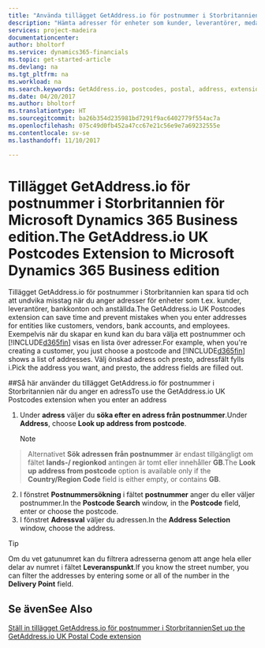 ```yaml
---
title: "Använda tillägget GetAddress.io för postnummer i Storbritannien | Microsoft Docs"
description: "Hämta adresser för enheter som kunder, leverantörer, medarbetare och banker i Storbritannien från tjänsten GetAddress.io."
services: project-madeira
documentationcenter: 
author: bholtorf
ms.service: dynamics365-financials
ms.topic: get-started-article
ms.devlang: na
ms.tgt_pltfrm: na
ms.workload: na
ms.search.keywords: GetAddress.io, postcodes, postal, address, extension
ms.date: 04/20/2017
ms.author: bholtorf
ms.translationtype: HT
ms.sourcegitcommit: ba26b354d235981bd7291f9ac6402779f554ac7a
ms.openlocfilehash: 075c49d0fb452a47cc67e21c56e9e7a69232555e
ms.contentlocale: sv-se
ms.lasthandoff: 11/10/2017

---
```


# <a name="the-getaddressio-uk-postcodes-extension-to-microsoft-dynamics-365-business-edition"></a><span data-ttu-id="722ae-103">Tillägget GetAddress.io för postnummer i Storbritannien för Microsoft Dynamics 365 Business edition.</span><span class="sxs-lookup"><span data-stu-id="722ae-103">The GetAddress.io UK Postcodes Extension to Microsoft Dynamics 365 Business edition</span></span> 
<span data-ttu-id="722ae-104">Tillägget GetAddress.io för postnummer i Storbritannien kan spara tid och att undvika misstag när du anger adresser för enheter som t.ex. kunder, leverantörer, bankkonton och anställda.</span><span class="sxs-lookup"><span data-stu-id="722ae-104">The GetAddress.io UK Postcodes extension can save time and prevent mistakes when you enter addresses for entities like customers, vendors, bank accounts, and employees.</span></span> <span data-ttu-id="722ae-105">Exempelvis när du skapar en kund kan du bara välja ett postnummer och [!INCLUDE[d365fin](includes/d365fin_md.md)] visas en lista över adresser.</span><span class="sxs-lookup"><span data-stu-id="722ae-105">For example, when you're creating a customer, you just choose a postcode and [!INCLUDE[d365fin](includes/d365fin_md.md)] shows a list of addresses.</span></span> <span data-ttu-id="722ae-106">Välj önskad adress och presto, adressfält fylls i.</span><span class="sxs-lookup"><span data-stu-id="722ae-106">Pick the address you want, and presto, the address fields are filled out.</span></span>  

##<a name="to-use-the-getaddressio-uk-postcodes-extension-when-you-enter-an-address"></a><span data-ttu-id="722ae-107">Så här använder du tillägget GetAddress.io för postnummer i Storbritannien när du anger en adress</span><span class="sxs-lookup"><span data-stu-id="722ae-107">To use the GetAddress.io UK Postcodes extension when you enter an address</span></span>
1. <span data-ttu-id="722ae-108">Under **adress** väljer du **söka efter en adress från postnummer**.</span><span class="sxs-lookup"><span data-stu-id="722ae-108">Under **Address**, choose **Look up address from postcode**.</span></span>  

    > [!NOTE]  
>   <span data-ttu-id="722ae-109">Alternativet **Sök adressen från postnummer** är endast tillgängligt om fältet **lands-/ regionkod** antingen är tomt eller innehåller **GB**.</span><span class="sxs-lookup"><span data-stu-id="722ae-109">The **Look up address from postcode** option is available only if the **Country/Region Code** field is either empty, or contains **GB**.</span></span>
2. <span data-ttu-id="722ae-110">I fönstret **Postnummersökning** i fältet **postnummer** anger du eller väljer postnummer.</span><span class="sxs-lookup"><span data-stu-id="722ae-110">In the **Postcode Search** window, in the **Postcode** field, enter or choose the postcode.</span></span>  
3. <span data-ttu-id="722ae-111">I fönstret **Adressval** väljer du adressen.</span><span class="sxs-lookup"><span data-stu-id="722ae-111">In the **Address Selection** window, choose the address.</span></span>  

> [!TIP]  
>   <span data-ttu-id="722ae-112">Om du vet gatunumret kan du filtrera adresserna genom att ange hela eller delar av numret i fältet **Leveranspunkt**.</span><span class="sxs-lookup"><span data-stu-id="722ae-112">If you know the street number, you can filter the addresses by entering some or all of the number in the **Delivery Point** field.</span></span>


## <a name="see-also"></a><span data-ttu-id="722ae-113">Se även</span><span class="sxs-lookup"><span data-stu-id="722ae-113">See Also</span></span>
[<span data-ttu-id="722ae-114">Ställ in tillägget GetAddress.io för postnummer i Storbritannien</span><span class="sxs-lookup"><span data-stu-id="722ae-114">Set up the GetAddress.io UK Postal Code extension</span></span>](LocalFunctionality/UnitedKingdom/uk-setup-postal-code-service.md)

